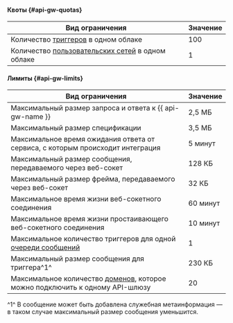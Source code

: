 #### Квоты {#api-gw-quotas}

Вид ограничения | Значение
----- | -----
Количество [триггеров](../../serverless-containers/concepts/trigger/index.md) в одном облаке | 100
Количество [пользовательских сетей](../../api-gateway/concepts/networking.md#user-network) в одном облаке | 1

#### Лимиты {#api-gw-limits}

Вид ограничения | Значение
----- | -----
Максимальный размер запроса и ответа к {{ api-gw-name }} | 2,5 МБ
Максимальный размер спецификации | 3,5 МБ
Максимальное время ожидания ответа от сервиса, с которым происходит интеграция | 5 минут
Максимальный размер сообщения, передаваемого через веб-сокет | 128 КБ
Максимальный размер фрейма, передаваемого через веб-сокет | 32 КБ
Максимальное время жизни веб-сокетного соединения | 60 минут
Максимальное время жизни простаивающего веб-сокетного соединения | 10 минут
Максимальное количество триггеров для одной [очереди сообщений](../../message-queue/concepts/queue.md) | 1
Максимальный размер сообщения для триггера^1^ | 230 КБ
Максимальное количество [доменов](../../api-gateway/concepts/index.md#domains), которое можно подключить к одному API-шлюзу | 20

^1^ В сообщение может быть добавлена служебная метаинформация — в таком случае максимальный размер сообщения уменьшится.
